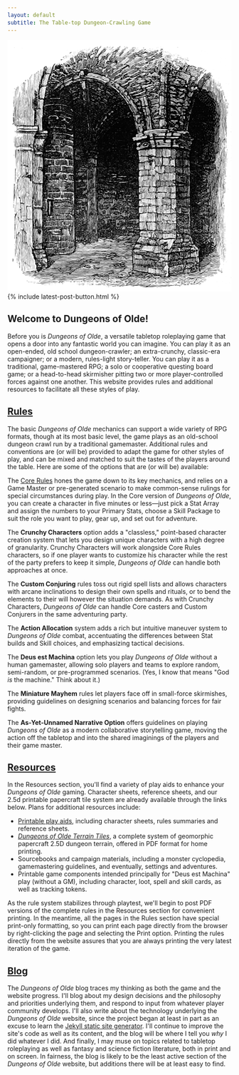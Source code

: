 ```yaml
---
layout: default
subtitle: The Table-top Dungeon-Crawling Game
---
```


<section class="gtr">

<div class="ph-ins-100 tab-ins-62 cmp-ins-50 mar-l">
  <img src="./img/richmond-castle.png"  alt="Dungeon of the Keep, Richmond Castle" title="Public domain image of the Dungeon of the Keep, Richmond Castle, North Yorkshire, England">
  {% include latest-post-button.html %}
</div>

<h1>Welcome to Dungeons of Olde!</h1>

<p>Before you is <em>Dungeons of Olde</em>, a versatile tabletop roleplaying game that opens a door into any fantastic world you can imagine. You can play it as an open-ended, old school dungeon-crawler; an extra-crunchy, classic-era campaigner; or a modern, rules-light story-teller. You can play it as a traditional, game-mastered RPG; a solo or cooperative questing board game; or a head-to-head skirmisher pitting two or more player-controlled forces against one another. This website provides rules and additional resources to facilitate all these styles of play.</p>


<h2>
  <a href="{{site.baseurl}}/rules/" title="Go to the DoO Rules">Rules</a>
</h2>
<p>The basic <em>Dungeons of Olde</em> mechanics can support a wide variety of RPG formats, though at its most basic level, the game plays as an old-school dungeon crawl run by a traditional gamemaster. Additional rules and conventions are (or will be) provided to adapt the game for other styles of play, and can be mixed and matched to suit the tastes of the players around the table. Here are some of the options that are (or will be) available:</p>

<p>The <a href="{{site.baseurl}}/core-rules/">Core Rules</a> hones the game down to its key mechanics, and relies on a Game Master or pre-generated scenario to make common-sense rulings for special circumstances during play. In the Core version of <em>Dungeons of Olde</em>, you can create a character in five minutes or less&mdash;just pick a Stat Array and assign the numbers to your Primary Stats, choose a Skill Package to suit the role you want to play, gear up, and set out for adventure.</p>

<p>The <strong>Crunchy Characters</strong> option adds a "classless," point-based character creation system that lets you design unique characters with a high degree of granularity. Crunchy Characters will work alongside Core Rules characters, so if one player wants to customize his character while the rest of the party prefers to keep it simple, <em>Dungeons of Olde</em> can handle both approaches at once.</p>
<p>The <strong>Custom Conjuring</strong> rules toss out rigid spell lists and allows characters with arcane inclinations to design their own spells and rituals, or to bend the elements to their will however the situation demands. As with Crunchy Characters, <em>Dungeons of Olde</em> can handle Core casters and Custom Conjurers in the same adventuring party.</p>
<p>The <strong>Action Allocation</strong> system adds a rich but intuitive maneuver system to <em>Dungeons of Olde</em> combat, accentuating the differences between Stat builds and Skill choices, and emphasizing tactical decisions.</p>
<p>The <strong>Deus est Machina</strong> option lets you play <em>Dungeons of Olde</em> without a human gamemaster, allowing solo players and teams to explore random, semi-random, or pre-programmed scenarios. (Yes, I know that means "God <em>is</em> the machine." Think about it.)</p>
<p>The <strong>Miniature Mayhem</strong> rules let players face off in small-force skirmishes, providing guidelines on designing scenarios and balancing forces for fair fights.</p>
<p>The <strong>As-Yet-Unnamed Narrative Option</strong> offers guidelines on playing <em>Dungeons of Olde</em> as a modern collaborative storytelling game, moving the action off the tabletop and into the shared imaginings of the players and their game master.</p>

<h2>
  <a href="{{site.baseurl}}/resources/" title="Enhance your game with DoO Resources">Resources</a>
</h2>
In the Resources section, you'll find a variety of play aids to enhance your <em>Dungeons of Olde</em> gaming. Character sheets, reference sheets, and our 2.5d printable papercraft tile system are already available through the links below. Plans for additional resources include:

<ul class="bulleted">
  <li><a href="{{site.baseurl}}/resources/sheets/" title="Printable play aids for Dungeons of Olde">Printable play aids</a>, including character sheets, rules summaries and reference sheets.</li>
  <li><em><a href="{{site.baseurl}}/resources/miniatures/" title="Check out the Dungeons of Olde papercraft miniatures!">Dungeons of Olde Terrain Tiles</a></em>, a complete system of geomorphic papercraft 2.5D dungeon terrain, offered in PDF format for home printing.</li>
  <li>Sourcebooks and campaign materials, including a monster cyclopedia, gamemastering guidelines, and eventually, settings and adventures.</li>
  <li>Printable game components intended principally for "Deus est Machina" play (without a GM), including character, loot, spell and skill cards, as well as tracking tokens.</li>
</ul>

<p>As the rule system stabilizes through playtest, we'll begin to post PDF versions of the complete rules in the Resources section for convenient printing. In the meantime, all the pages in the Rules section have special print-only formatting, so you can print each page directly from the browser by right-clicking the page and selecting the Print option. Printing the rules directly from the website assures that you are always printing the very latest iteration of the game.</p>

<h2>
  <a href="{{site.baseurl}}/blog/" title="Follow our progress in the DoO Blog">Blog</a>
</h2>
<p>The <em>Dungeons of Olde</em> blog traces my thinking as both the game and the website progress. I'll blog about my design decisions and the philosophy and priorities underlying them, and respond to input from whatever player community develops. I'll also write about the technology underlying the <em>Dungeons of Olde</em> website, since the project began at least in part as an excuse to learn the <a href="http://jekyllrb.com/" target="_blank" title="Discover Jekyll">Jekyll static site generator</a>. I'll continue to improve the site's code as well as its content, and the blog will be where I tell you <em>why</em> I did whatever I did. And finally, I may muse on topics related to tabletop roleplaying as well as fantasy and science fiction literature, both in print and on screen. In fairness, the blog is likely to be the least active section of the <em>Dungeons of Olde</em> website, but additions there will be at least easy to find.</p>

</section>
